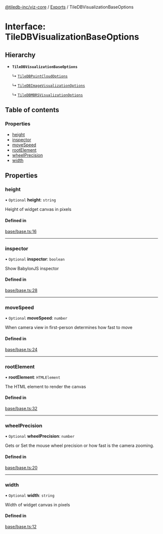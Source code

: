 [@tiledb-inc/viz-core](../README.md) / [Exports](../modules.md) / TileDBVisualizationBaseOptions

# Interface: TileDBVisualizationBaseOptions

## Hierarchy

- **`TileDBVisualizationBaseOptions`**

  ↳ [`TileDBPointCloudOptions`](TileDBPointCloudOptions.md)

  ↳ [`TileDBImageVisualizationOptions`](TileDBImageVisualizationOptions.md)

  ↳ [`TileDBMBRSVisualizationOptions`](TileDBMBRSVisualizationOptions.md)

## Table of contents

### Properties

- [height](TileDBVisualizationBaseOptions.md#height)
- [inspector](TileDBVisualizationBaseOptions.md#inspector)
- [moveSpeed](TileDBVisualizationBaseOptions.md#movespeed)
- [rootElement](TileDBVisualizationBaseOptions.md#rootelement)
- [wheelPrecision](TileDBVisualizationBaseOptions.md#wheelprecision)
- [width](TileDBVisualizationBaseOptions.md#width)

## Properties

### height

• `Optional` **height**: `string`

Height of widget canvas in pixels

#### Defined in

[base/base.ts:16](https://github.com/TileDB-Inc/TileDB-Viz/blob/f8363c2/packages/core/src/base/base.ts#L16)

___

### inspector

• `Optional` **inspector**: `boolean`

Show BabylonJS inspector

#### Defined in

[base/base.ts:28](https://github.com/TileDB-Inc/TileDB-Viz/blob/f8363c2/packages/core/src/base/base.ts#L28)

___

### moveSpeed

• `Optional` **moveSpeed**: `number`

When camera view in first-person determines how fast to move

#### Defined in

[base/base.ts:24](https://github.com/TileDB-Inc/TileDB-Viz/blob/f8363c2/packages/core/src/base/base.ts#L24)

___

### rootElement

• **rootElement**: `HTMLElement`

The HTML element to render the canvas

#### Defined in

[base/base.ts:32](https://github.com/TileDB-Inc/TileDB-Viz/blob/f8363c2/packages/core/src/base/base.ts#L32)

___

### wheelPrecision

• `Optional` **wheelPrecision**: `number`

Gets or Set the mouse wheel precision or how fast is the camera zooming.

#### Defined in

[base/base.ts:20](https://github.com/TileDB-Inc/TileDB-Viz/blob/f8363c2/packages/core/src/base/base.ts#L20)

___

### width

• `Optional` **width**: `string`

Width of widget canvas in pixels

#### Defined in

[base/base.ts:12](https://github.com/TileDB-Inc/TileDB-Viz/blob/f8363c2/packages/core/src/base/base.ts#L12)
